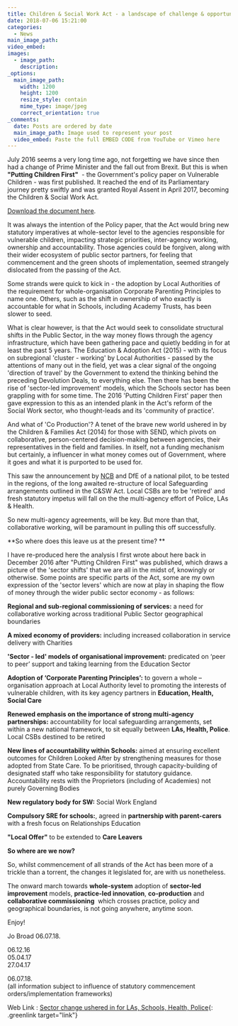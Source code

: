 ```yaml
---
title: Children & Social Work Act - a landscape of challenge & opportunity
date: 2018-07-06 15:21:00
categories:
  - News
main_image_path:
video_embed:
images:
  - image_path:
    description:
_options:
  main_image_path:
    width: 1200
    height: 1200
    resize_style: contain
    mime_type: image/jpeg
    correct_orientation: true
_comments:
  date: Posts are ordered by date
  main_image_path: Image used to represent your post
  video_embed: Paste the full EMBED CODE from YouTube or Vimeo here
---
```


July 2016 seems a very long time ago, not forgetting we have since then had a change of Prime Minister and the fall out from Brexit. But this is when **"Putting Children First"**&nbsp; - the Government's policy paper on Vulnerable Children - was first published. It reached the end of its Parliamentary journey pretty swiftly and was granted Royal Assent in April 2017, becoming the Children & Social Work Act. <!--base32-c9gq6t9k68pp6eb7e4v78ebb6rw70w1retnpgt9memvkgt9hchhkjtvh6tu3jutp70pp4rbkcmtk4-base32-->

[Download the document here](/CreativeLearningHubs_Future&amp;Feasibility_Kindle_18406Web.pdf).

It was always the intention of the Policy paper, that the Act would bring new statutory imperatives at whole-sector level to the agencies responsible for vulnerable children, impacting strategic priorities, inter-agency working, ownership and accountability. Those agencies could be forgiven, along with their wider ecosystem of public sector partners, for feeling that commencement and the green shoots of implementation, seemed strangely dislocated from the passing of the Act.&nbsp;

Some strands were quick to kick in - the adoption by Local Authorities of the requirement for whole-organisation Corporate Parenting Principles to name one. Others, such as the shift in ownership of who exactly is accountable for what in Schools, including Academy Trusts, has been slower to seed.

What is clear however, is that the Act would seek to consolidate structural shifts in the Public Sector, in the way money flows through the agency infrastructure, which have been gathering pace and quietly bedding in for at least the past 5 years. The Education & Adoption Act (2015) - with its focus on subregional 'cluster - working' by Local Authorities - passed by the attentions of many out in the field, yet was a clear signal of the ongoing 'direction of travel' by the Government to extend the thinking behind the preceding Devolution Deals, to everything else. Then there has been the rise of 'sector-led improvement' models, which the Schools sector has been grappling with for some time. The 2016 'Putting Children First' paper then gave expression to this as an intended plank in the Act's reform of the Social Work sector, who thought-leads and its 'community of practice'.

And what of 'Co Production'? A tenet of the brave new world ushered in by the Children & Families Act (2014) for those with SEND, which pivots on collaborative, person-centered decision-making between agencies, their representatives in the field and families. In itself, not a funding mechanism but certainly, a influencer in what money comes out of Government, where it goes and what it is purported to be used for.

This saw the announcement by [NCB](https://www.ncb.org.uk/news-opinion/news-highlights/ncb-lead-development-new-approaches-safeguarding) and DfE of a national pilot, to be tested in the regions, of the long awaited re-structure of local Safeguarding arrangements outlined in the C&SW Act. Local CSBs are to be 'retired' and fresh statutory impetus will fall on the the multi-agency effort of Police, LAs & Health.

So new multi-agency agreements, will be key. But more than that, collaborative working, will be paramount in pulling this off successfully.

**So where does this leave us at the present time? **

I have re-produced here the analysis I first wrote about here back in December 2016 after "Putting Children First" was published, which draws a picture of the 'sector shifts' that we are all in the midst of, knowingly or otherwise. Some points are specific parts of the Act, some are my own expression of the 'sector levers' which are now at play in shaping the flow of money through the wider public sector economy - as follows:

**Regional and sub-regional commissioning of services:** a need for collaborative working across traditional Public Sector geographical boundaries

**A mixed economy of providers:** including increased collaboration in service delivery with Charities

**'Sector - led' models of organisational improvement:** predicated on ‘peer to peer’ support and taking learning from the Education Sector

**Adoption of ‘Corporate Parenting Principles’:** to govern a whole – organisation approach at Local Authority level to promoting the interests of vulnerable children, with its key agency partners in **Education, Health, Social Care**

**Renewed emphasis on the importance of strong multi-agency partnerships:** accountability for local safeguarding arrangements, set within a new national framework, to sit equally between **LAs, Health, Police**. Local CSBs destined to be retired

**New lines of accountability within Schools:** aimed at ensuring excellent outcomes for Children Looked After by strengthening measures for those adopted from State Care. To be prioritised, through capacity-building of designated staff who take responsibility for statutory guidance. Accountability rests with the Proprietors (including of Academies) not purely Governing Bodies&nbsp;

**New regulatory body for SW:** Social Work England

**Compulsory SRE for schools:**, agreed in **partnership with parent-carers** with a fresh focus on Relationships Education

**"Local Offer"** to be extended to **Care Leavers**

**So where are we now?**

So, whilst commencement of all strands of the Act has been more of a trickle than a torrent, the changes it legislated for, are with us nonetheless.

The onward march towards **whole-system** adoption of **sector-led improvement** models, **practice-led innovation**, **co-production** and **collaborative commissioning**&nbsp; which crosses practice, policy and geographical boundaries, is not going anywhere, anytime soon.

Enjoy!

Jo Broad 06.07.18.

06.12.16<br>05.04.17<br>27.04.17

06.07.18.<br>(all information subject to influence of statutory commencement orders/implementation frameworks)

Web Link : [Sector change ushered in for LAs, Schools, Health, Police](http://www.communitycare.co.uk/2017/04/28/children-social-work-act-2017-social-work-reforms-become-law/){: .greenlink target="link"}